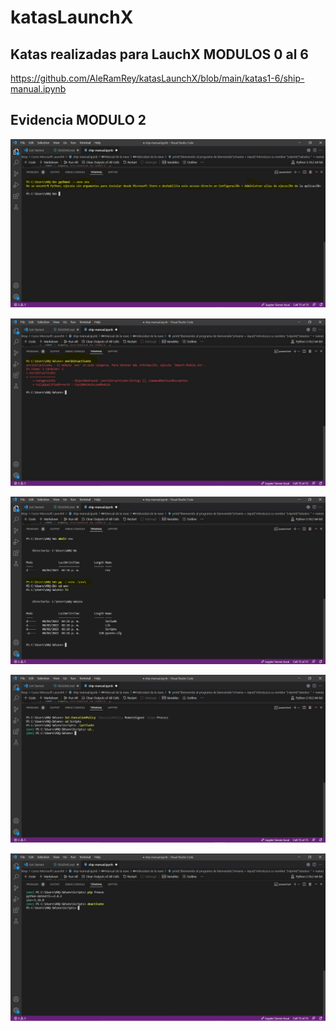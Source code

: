 # katasLaunchX
## Katas realizadas para LauchX MODULOS 0 al 6
https://github.com/AleRamRey/katasLaunchX/blob/main/katas1-6/ship-manual.ipynb

## Evidencia MODULO 2

![](https://github.com/AleRamRey/katasLaunchX/blob/main/katas1-6/Kata%20Modulo%202/Error1.JPG)

![](https://github.com/AleRamRey/katasLaunchX/blob/main/katas1-6/Kata%20Modulo%202/Error2.JPG)

![](https://github.com/AleRamRey/katasLaunchX/blob/main/katas1-6/Kata%20Modulo%202/Solucion1.JPG)

![](https://github.com/AleRamRey/katasLaunchX/blob/main/katas1-6/Kata%20Modulo%202/Solucion2.JPG)

![](https://github.com/AleRamRey/katasLaunchX/blob/main/katas1-6/Kata%20Modulo%202/Solucion3.JPG)

